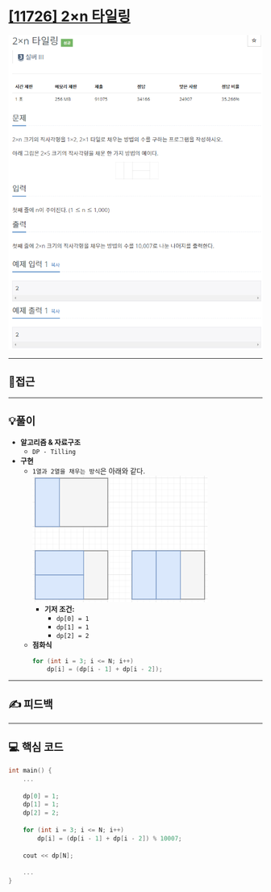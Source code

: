 # [[11726] 2×n 타일링](https://www.acmicpc.net/problem/11726)

![](imgs/1.PNG)
___
## 🤔접근
___
## 💡풀이
- <B>알고리즘 & 자료구조</B>
    - `DP - Tilling`
- <b>구현</b>
	- `1열과 2열을 채우는 방식`은 아래와 같다.<br>
		![](imgs/2.PNG)
		- <b>기저 조건:</b>
			- `dp[0] = 1`
			- `dp[1] = 1`
			- `dp[2] = 2`
	- <b>점화식</b>
		```c++
		for (int i = 3; i <= N; i++)
			dp[i] = (dp[i - 1] + dp[i - 2]);
		```
___
## ✍ 피드백
___
## 💻 핵심 코드
```c++
int main() {
    ...

    dp[0] = 1;
	dp[1] = 1;
	dp[2] = 2;

	for (int i = 3; i <= N; i++)
		dp[i] = (dp[i - 1] + dp[i - 2]) % 10007;

	cout << dp[N];

    ...
}
```